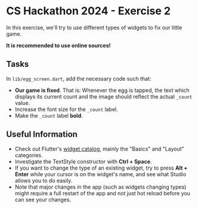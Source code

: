 # CS Hackathon 2024 - Exercise 2
In this exercise, we'll try to use different types of widgets to fix our little game.

**It is recommended to use online sources!**

## Tasks
In `lib/egg_screen.dart`, add the necessary code such that:

* **Our game is fixed**. That is: Whenever the egg is tapped, the text which displays its current count and the image should reflect the actual `_count` value.
* Increase the font size for the `_count` label.
* Make the `_count` label **bold**.

## Useful Information
* Check out Flutter's [widget catalog](https://docs.flutter.dev/ui/widgets), mainly the "Basics" and "Layout" categories.
* Investigate the TextStyle constructor with **Ctrl + Space**.
* If you want to change the type of an existing widget, try to press **Alt + Enter** while your cursor is on the widget's name, and see what Studio allows you to do easily.
* Note that major changes in the app (such as widgets changing types) might require a full restart of the app and not just hot reload before you can see your changes.